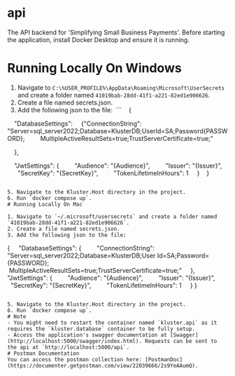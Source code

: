 # api
The API backend for 'Simplifying Small Business Payments'.
Before starting the application, install Docker Desktop and ensure it is running.
# Running Locally On Windows
1. Navigate to `C:\%USER_PROFILE%\AppData\Roaming\Microsoft\UserSecrets` and create a folder named `41019bab-28dd-41f1-a221-82ed1e906626`.
2. Create a file named secrets.json.
3. Add the following json to the file:
 ```
   {

    "DatabaseSettings": 
    {"ConnectionString": "Server=sql_server2022;Database=KlusterDB;UserId=SA;Password{PASSWORD};
        MultipleActiveResultSets=true;TrustServerCertificate=true;"

    },

    "JwtSettings": {
        "Audience": "{Audience}",
        "Issuer": "{Issuer}",
        "SecretKey": "{SecretKey}",
        "TokenLifetimeInHours": 1
    }
   }
```

5. Navigate to the Kluster.Host directory in the project.
6. Run `docker compose up`.
# Running Locally On Mac

1. Navigate to `~/.microsoft/usersecrets` and create a folder named `41019bab-28dd-41f1-a221-82ed1e906626`.
2. Create a file named secrets.json.
3. Add the following json to the file:
```
{
    "DatabaseSettings": {
        "ConnectionString": "Server=sql_server2022;Database=KlusterDB;User Id=SA;Password={PASSWORD};
           MultipleActiveResultSets=true;TrustServerCertificate=true;"
    },
    "JwtSettings": {
        "Audience": "{Audience}",
        "Issuer": "{Issuer}",
        "SecretKey": "{SecretKey}",
        "TokenLifetimeInHours": 1
    }
}
```

5. Navigate to the Kluster.Host directory in the project.
6. Run `docker compose up`.
# Note
- You might need to restart the container named `kluster.api` as it requires the `kluster.database` container to be fully setup.
- Access the application's swagger documentation at [Swagger](http://localhost:5000/swagger/index.html). Requests can be sent to the api at `http://localhost:5000/api`.
# Postman Documentation
You can access the postman collection here: [PostmanDoc](https://documenter.getpostman.com/view/22039666/2s9YeAAumQ).